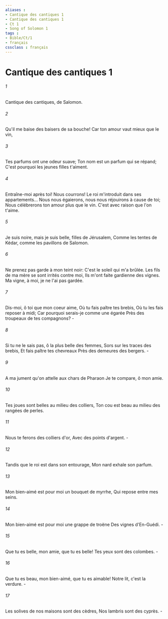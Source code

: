```yaml
---
aliases : 
- Cantique des cantiques 1
- Cantique des cantiques 1
- Ct 1
- Song of Solomon 1
tags : 
- Bible/Ct/1
- français
cssclass : français
---
```


# Cantique des cantiques 1

###### 1
Cantique des cantiques, de Salomon.
###### 2
Qu'il me baise des baisers de sa bouche! Car ton amour vaut mieux que le vin,
###### 3
Tes parfums ont une odeur suave; Ton nom est un parfum qui se répand; C'est pourquoi les jeunes filles t'aiment.
###### 4
Entraîne-moi après toi! Nous courrons! Le roi m'introduit dans ses appartements... Nous nous égaierons, nous nous réjouirons à cause de toi; Nous célébrerons ton amour plus que le vin. C'est avec raison que l'on t'aime.
###### 5
Je suis noire, mais je suis belle, filles de Jérusalem, Comme les tentes de Kédar, comme les pavillons de Salomon.
###### 6
Ne prenez pas garde à mon teint noir: C'est le soleil qui m'a brûlée. Les fils de ma mère se sont irrités contre moi, Ils m'ont faite gardienne des vignes. Ma vigne, à moi, je ne l'ai pas gardée.
###### 7
Dis-moi, ô toi que mon coeur aime, Où tu fais paître tes brebis, Où tu les fais reposer à midi; Car pourquoi serais-je comme une égarée Près des troupeaux de tes compagnons? -
###### 8
Si tu ne le sais pas, ô la plus belle des femmes, Sors sur les traces des brebis, Et fais paître tes chevreaux Près des demeures des bergers. -
###### 9
A ma jument qu'on attelle aux chars de Pharaon Je te compare, ô mon amie.
###### 10
Tes joues sont belles au milieu des colliers, Ton cou est beau au milieu des rangées de perles.
###### 11
Nous te ferons des colliers d'or, Avec des points d'argent. -
###### 12
Tandis que le roi est dans son entourage, Mon nard exhale son parfum.
###### 13
Mon bien-aimé est pour moi un bouquet de myrrhe, Qui repose entre mes seins.
###### 14
Mon bien-aimé est pour moi une grappe de troëne Des vignes d'En-Guédi. -
###### 15
Que tu es belle, mon amie, que tu es belle! Tes yeux sont des colombes. -
###### 16
Que tu es beau, mon bien-aimé, que tu es aimable! Notre lit, c'est la verdure. -
###### 17
Les solives de nos maisons sont des cèdres, Nos lambris sont des cyprès. -
